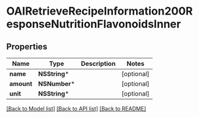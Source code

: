 # OAIRetrieveRecipeInformation200ResponseNutritionFlavonoidsInner

## Properties
Name | Type | Description | Notes
------------ | ------------- | ------------- | -------------
**name** | **NSString*** |  | [optional] 
**amount** | **NSNumber*** |  | [optional] 
**unit** | **NSString*** |  | [optional] 

[[Back to Model list]](../README.md#documentation-for-models) [[Back to API list]](../README.md#documentation-for-api-endpoints) [[Back to README]](../README.md)


